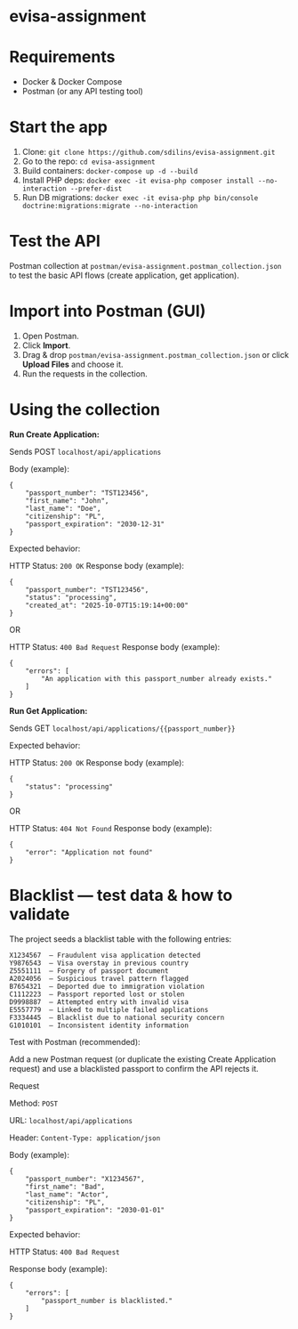 # evisa-assignment

# Requirements
- Docker & Docker Compose
- Postman (or any API testing tool)

# Start the app
1. Clone: `git clone https://github.com/sdilins/evisa-assignment.git`
2. Go to the repo: `cd evisa-assignment`
3. Build containers: `docker-compose up -d --build`
4. Install PHP deps: `docker exec -it evisa-php composer install --no-interaction --prefer-dist`
5. Run DB migrations: `docker exec -it evisa-php php bin/console doctrine:migrations:migrate --no-interaction`

# Test the API

Postman collection at `postman/evisa-assignment.postman_collection.json` to test the basic API flows (create application, get application).

# Import into Postman (GUI)

1. Open Postman.
2. Click **Import**.
3. Drag & drop `postman/evisa-assignment.postman_collection.json` or click **Upload Files** and choose it.
4. Run the requests in the collection.

# Using the collection

**Run Create Application:**

Sends POST `localhost/api/applications`

Body (example):

    {
        "passport_number": "TST123456",
        "first_name": "John",
        "last_name": "Doe",
        "citizenship": "PL",
        "passport_expiration": "2030-12-31"
    }

Expected behavior:

HTTP Status: `200 OK`
Response body (example):

    {
        "passport_number": "TST123456",
        "status": "processing",
        "created_at": "2025-10-07T15:19:14+00:00"
    }

OR

HTTP Status: `400 Bad Request`
Response body (example):

    {
        "errors": [
            "An application with this passport_number already exists."
        ]
    }


**Run Get Application:**

Sends GET `localhost/api/applications/{{passport_number}}`

Expected behavior:

HTTP Status: `200 OK`
Response body (example):

    {
        "status": "processing"
    }

OR

HTTP Status: `404 Not Found`
Response body (example):

    {
        "error": "Application not found"
    }


# Blacklist — test data & how to validate

The project seeds a blacklist table with the following entries:

    X1234567  — Fraudulent visa application detected
    Y9876543  — Visa overstay in previous country
    Z5551111  — Forgery of passport document
    A2024056  — Suspicious travel pattern flagged
    B7654321  — Deported due to immigration violation
    C1112223  — Passport reported lost or stolen
    D9998887  — Attempted entry with invalid visa
    E5557779  — Linked to multiple failed applications
    F3334445  — Blacklist due to national security concern
    G1010101  — Inconsistent identity information

Test with Postman (recommended):

Add a new Postman request (or duplicate the existing Create Application request) and use a blacklisted passport to confirm the API rejects it.

Request

Method: `POST`

URL: `localhost/api/applications`

Header: `Content-Type: application/json`

Body (example):

    {
        "passport_number": "X1234567",
        "first_name": "Bad",
        "last_name": "Actor",
        "citizenship": "PL",
        "passport_expiration": "2030-01-01"
    }

Expected behavior: 

HTTP Status: `400 Bad Request`

Response body (example):

    {
        "errors": [
            "passport_number is blacklisted."
        ]
    }